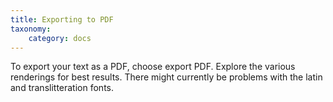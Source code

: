 ```yaml
---
title: Exporting to PDF
taxonomy:
    category: docs
---
```



To export your text as a PDF, choose export PDF. Explore the various renderings for best results. There might currently be problems with the latin and translitteration fonts.

